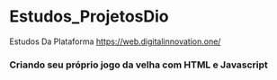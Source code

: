 # Estudos_ProjetosDio

Estudos Da Plataforma https://web.digitalinnovation.one/ 

### Criando seu próprio jogo da velha com HTML e Javascript
